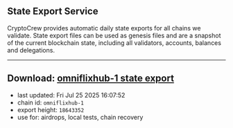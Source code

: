 ## State Export Service
CryptoCrew provides automatic daily state exports for all chains we validate. State export files can be used as genesis files and are a snapshot of the current blockchain state, including all validators, accounts, balances and delegations.

---
**Download: [omniflixhub-1 state export](https://dl-eu2.ccvalidators.com/SERVICE/omniflixhub/omniflixhub-1_export_18643352.json)**
---

- last updated: Fri Jul 25 2025 16:07:52
- chain id: `omniflixhub-1`
- export height: `18643352`
- use for: airdrops, local tests, chain recovery
